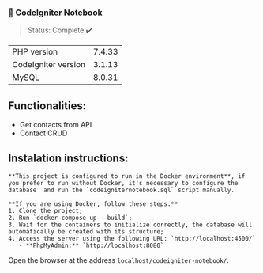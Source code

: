 ### 📓 CodeIgniter Notebook
> Status: Complete :heavy_check_mark:

<table>
  <tr>
    <td>PHP version</td>
    <td>
      7.4.33
    </td>
  </tr>
  <tr>
    <td>CodeIgniter version</td>
    <td>
       3.1.13
    </td>
  </tr>
  <tr>
    <td>MySQL</td>
    <td>
       8.0.31
    </td>
  </tr>
</table>

## Functionalities:
+ Get contacts from API
+ Contact CRUD

## Instalation instructions:
```
**This project is configured to run in the Docker environment**, if you prefer to run without Docker, it's necessary to configure the database  and run the `codeigniternotebook.sql` script manually.

**If you are using Docker, follow these steps:**
1. Clone the project;
2. Run `docker-compose up --build`;
3. Wait for the containers to initialize correctly, the database will automatically be created with its structure;
4. Access the server using the following URL: `http://localhost:4500/`
   - **PhpMyAdmin:** `http://localhost:8080`
```
Open the browser at the address `localhost/codeigniter-notebook/`.
